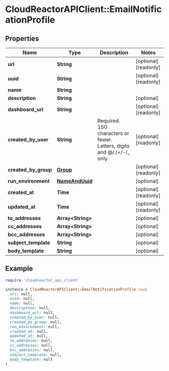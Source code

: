 # CloudReactorAPIClient::EmailNotificationProfile

## Properties

| Name | Type | Description | Notes |
| ---- | ---- | ----------- | ----- |
| **url** | **String** |  | [optional][readonly] |
| **uuid** | **String** |  | [optional][readonly] |
| **name** | **String** |  |  |
| **description** | **String** |  | [optional] |
| **dashboard_url** | **String** |  | [optional][readonly] |
| **created_by_user** | **String** | Required. 150 characters or fewer. Letters, digits and @/./+/-/_ only. | [optional][readonly] |
| **created_by_group** | [**Group**](Group.md) |  | [optional][readonly] |
| **run_environment** | [**NameAndUuid**](NameAndUuid.md) |  | [optional] |
| **created_at** | **Time** |  | [optional][readonly] |
| **updated_at** | **Time** |  | [optional][readonly] |
| **to_addresses** | **Array&lt;String&gt;** |  | [optional] |
| **cc_addresses** | **Array&lt;String&gt;** |  | [optional] |
| **bcc_addresses** | **Array&lt;String&gt;** |  | [optional] |
| **subject_template** | **String** |  | [optional] |
| **body_template** | **String** |  | [optional] |

## Example

```ruby
require 'cloudreactor_api_client'

instance = CloudReactorAPIClient::EmailNotificationProfile.new(
  url: null,
  uuid: null,
  name: null,
  description: null,
  dashboard_url: null,
  created_by_user: null,
  created_by_group: null,
  run_environment: null,
  created_at: null,
  updated_at: null,
  to_addresses: null,
  cc_addresses: null,
  bcc_addresses: null,
  subject_template: null,
  body_template: null
)
```

